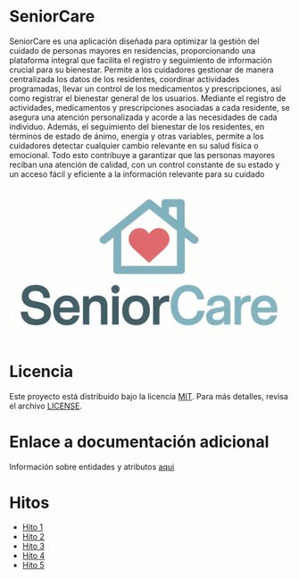 # SeniorCare
SeniorCare es una aplicación diseñada para optimizar la gestión del cuidado de personas mayores en residencias, proporcionando una plataforma integral que facilita el registro y seguimiento de información crucial para su bienestar. Permite a los cuidadores gestionar de manera centralizada los datos de los residentes, coordinar actividades programadas, llevar un control de los medicamentos y prescripciones, así como registrar el bienestar general de los usuarios. Mediante el registro de actividades, medicamentos y prescripciones asociadas a cada residente, se asegura una atención personalizada y acorde a las necesidades de cada individuo. Además, el seguimiento del bienestar de los residentes, en términos de estado de ánimo, energía y otras variables, permite a los cuidadores detectar cualquier cambio relevante en su salud física o emocional. Todo esto contribuye a garantizar que las personas mayores reciban una atención de calidad, con un control constante de su estado y un acceso fácil y eficiente a la información relevante para su cuidado

![captura](docs/img/senior.png)

# Licencia

Este proyecto está distribuido bajo la licencia [MIT](LICENSE). Para más detalles, revisa el archivo ⁠[LICENSE](LICENSE).

# Enlace a documentación adicional
Información sobre entidades y atributos [aqui](docs/EA.md)
# Hitos
- [Hito 1](docs/hito1.md)
- [Hito 2](docs/hito2.md)
- [Hito 3](docs/hito3.md)
- [Hito 4](docs/hito4.md)
- [Hito 5](docs/hito5.md)
